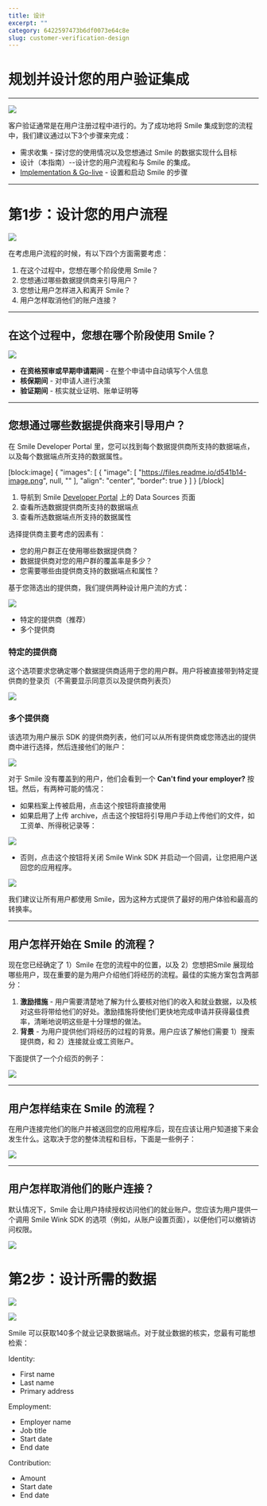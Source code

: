```yaml
---
title: 设计  
excerpt: ""  
category: 6422597473b6df0073e64c8e  
slug: customer-verification-design
---
```


# 规划并设计您的用户验证集成

***



![](https://files.readme.io/04916ed-image.png)

客户验证通常是在用户注册过程中进行的。为了成功地将 Smile 集成到您的流程中，我们建议通过以下3个步骤来完成：

- 需求收集 - 探讨您的使用情况以及您想通过 Smile 的数据实现什么目标
- 设计（本指南）--设计您的用户流程和与 Smile 的集成。
- [Implementation & Go-live](/docs/customer-verification-implementation) - 设置和启动 Smile 的步骤

***



# 第1步：设计您的用户流程

![](https://files.readme.io/1ae27c5-image.png)

在考虑用户流程的时候，有以下四个方面需要考虑：

1. 在这个过程中，您想在哪个阶段使用 Smile？
2. 您想通过哪些数据提供商来引导用户？
3. 您想让用户怎样进入和离开 Smile？
4. 用户怎样取消他们的账户连接？

***



## 在这个过程中，您想在哪个阶段使用 Smile？

![](https://files.readme.io/e02a73b-image.png)

- **在资格预审或早期申请期间** - 在整个申请中自动填写个人信息
- **核保期间** - 对申请人进行决策
- **验证期间** - 核实就业证明、账单证明等

***



## 您想通过哪些数据提供商来引导用户？

在 Smile Developer Portal 里，您可以找到每个数据提供商所支持的数据端点，以及每个数据端点所支持的数据属性。

[block:image]
{
"images": [
{
"image": [
"https://files.readme.io/d541b14-image.png",
null,
""
],
"align": "center",
"border": true
}
]
}
[/block]



1. 导航到 Smile [Developer Portal](https://portal.getsmileapi.com) 上的 Data Sources 页面
2. 查看所选数据提供商所支持的数据端点
3. 查看所选数据端点所支持的数据属性

选择提供商主要考虑的因素有：

- 您的用户群正在使用哪些数据提供商？
- 数据提供商对您的用户群的覆盖率是多少？
- 您需要哪些由提供商支持的数据端点和属性？

基于您筛选出的提供商，我们提供两种设计用户流的方式：

![](https://files.readme.io/bf68868-image.png)

- 特定的提供商（推荐）
- 多个提供商

### 特定的提供商

这个选项要求您确定哪个数据提供商适用于您的用户群。用户将被直接带到特定提供商的登录页（不需要显示同意页以及提供商列表页）

![](https://files.readme.io/635420f-image.png)

### 多个提供商

该选项为用户展示 SDK 的提供商列表，他们可以从所有提供商或您筛选出的提供商中进行选择，然后连接他们的账户：

![](https://files.readme.io/918f517-image.png)

对于 Smile 没有覆盖到的用户，他们会看到一个 **Can't find your employer?** 按钮。然后，有两种可能的情况：

- 如果档案上传被启用，点击这个按钮将直接使用
- 如果启用了上传 archive，点击这个按钮将引导用户手动上传他们的文件，如工资单、所得税记录等：

![](https://files.readme.io/a568785-image.png)

- 否则，点击这个按钮将关闭 Smile Wink SDK 并启动一个回调，让您把用户送回您的应用程序。

![](https://files.readme.io/86704bc-image.png)

我们建议让所有用户都使用 Smile，因为这种方式提供了最好的用户体验和最高的转换率。

***



## 用户怎样开始在 Smile 的流程？

现在您已经确定了 1）Smile 在您的流程中的位置，以及 2）您想把Smile 展现给哪些用户，现在重要的是为用户介绍他们将经历的流程。最佳的实施方案包含两部分：

1. **激励措施** - 用户需要清楚地了解为什么要核对他们的收入和就业数据，以及核对这些将带给他们的好处。激励措施将使他们更快地完成申请并获得最佳费率，清晰地说明这些是十分理想的做法。
2. **背景** - 为用户提供他们将经历的过程的背景。用户应该了解他们需要 1）搜索提供商，和 2）连接就业或工资账户。

下面提供了一个介绍页的例子：

![](https://files.readme.io/cdb6390-image.png)

***



## 用户怎样结束在 Smile 的流程？

在用户连接完他们的账户并被送回您的应用程序后，现在应该让用户知道接下来会发生什么。这取决于您的整体流程和目标，下面是一些例子：

![](https://files.readme.io/d32ed9c-image.png)

***



## 用户怎样取消他们的账户连接？

默认情况下，Smile 会让用户持续授权访问他们的就业账户。您应该为用户提供一个调用 Smile Wink SDK 的选项（例如，从账户设置页面），以便他们可以撤销访问权限。

![](https://files.readme.io/e6ac81e-image.png)

# 第2步：设计所需的数据

![](https://files.readme.io/3cbc3a5-image.png)

![](https://files.readme.io/683da66-image.png)

Smile 可以获取140多个就业记录数据端点。对于就业数据的核实，您最有可能想检索：

Identity:

- First name
- Last name
- Primary address

Employment:

- Employer name
- Job title
- Start date
- End date

Contribution:

- Amount
- Start date
- End date
